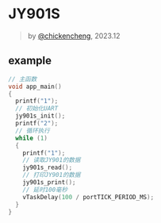 # JY901S

> by [@chickencheng](https://github.com/chickencheng), 2023.12

## example
```c
// 主函数
void app_main()
{
  printf("1");
  // 初始化UART
  jy901s_init();
  printf("2");
  // 循环执行
  while (1)
  {
    printf("1");
    // 读取JY901的数据
    jy901s_read();
    // 打印JY901的数据
    jy901s_print();
    // 延时100毫秒
    vTaskDelay(100 / portTICK_PERIOD_MS);
  }
}
```